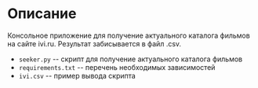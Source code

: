 # Описание

Консольное приложение для получение актуального каталога фильмов на сайте ivi.ru. Результат забисывается в файл .csv. 

- `seeker.py` -- скрипт для получение актуального каталога фильмов
- `requirements.txt` -- перечень необходимых зависимостей
- `ivi.csv` -- пример вывода скрипта

